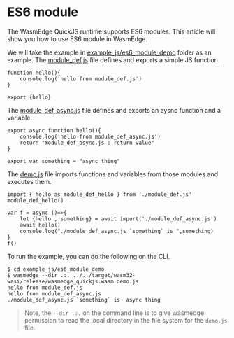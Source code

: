 # ES6 module

The WasmEdge QuickJS runtime supports ES6 modules. This article will show you how to use ES6 module in WasmEdge.

We will take the example in [example_js/es6_module_demo](https://github.com/second-state/wasmedge-quickjs/tree/main/example_js/es6_module_demo) folder as an example. The [module_def.js](https://github.com/second-state/wasmedge-quickjs/blob/main/example_js/es6_module_demo/module_def.js) file defines and exports a simple JS function.

```
function hello(){
    console.log('hello from module_def.js')
}

export {hello}
```

The [module_def_async.js](https://github.com/second-state/wasmedge-quickjs/blob/main/example_js/es6_module_demo/module_def_async.js) file defines and exports an aysnc function and a variable.

```
export async function hello(){
    console.log('hello from module_def_async.js')
    return "module_def_async.js : return value"
}

export var something = "async thing"
```

The [demo.js](https://github.com/second-state/wasmedge-quickjs/blob/main/example_js/es6_module_demo/demo.js) file imports functions and variables from those modules and executes them.

```
import { hello as module_def_hello } from './module_def.js'
module_def_hello()

var f = async ()=>{
    let {hello , something} = await import('./module_def_async.js')
    await hello()
    console.log("./module_def_async.js `something` is ",something)
}
f()
```

To run the example, you can do the following on the CLI.

```
$ cd example_js/es6_module_demo
$ wasmedge --dir .:. ../../target/wasm32-wasi/release/wasmedge_quickjs.wasm demo.js
hello from module_def.js
hello from module_def_async.js
./module_def_async.js `something` is  async thing
```

> Note, the `--dir .:.` on the command line is to give wasmedge permission to read the local directory in the file system for the `demo.js` file.
